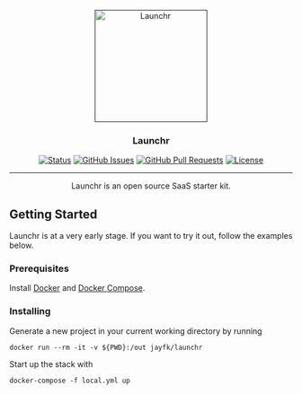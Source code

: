 <p align="center">
  <a href="" rel="noopener">
 <img width=200px height=200px src="https://raw.githubusercontent.com/jayfk/launchr/master/logo.png" alt="Launchr"></a>
</p>

<h3 align="center">Launchr</h3>

<div align="center">

  [![Status](https://img.shields.io/badge/status-active-success.svg)]() 
  [![GitHub Issues](https://img.shields.io/github/issues/jayfk/launchr.svg)](https://github.com/kylelobo/The-Documentation-Compendium/issues)
  [![GitHub Pull Requests](https://img.shields.io/github/issues-pr/jayfk/launchr.svg)](https://github.com/kylelobo/The-Documentation-Compendium/pulls)
  [![License](https://img.shields.io/badge/license-MIT-blue.svg)](/LICENSE)

</div>

---

<p align="center"> 
    Launchr is an open source SaaS starter kit.<br> 
</p>

## Getting Started <a name = "getting_started"></a>
Launchr is at a very early stage. If you want to try it out, follow the examples below.

### Prerequisites
Install [Docker](https://docs.docker.com/install/) and [Docker Compose](https://docs.docker.com/compose/install/).

### Installing
Generate a new project in your current working directory by running
```
docker run --rm -it -v ${PWD}:/out jayfk/launchr
```

Start up the stack with
```
docker-compose -f local.yml up
```
